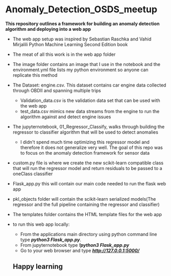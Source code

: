 # Anomaly_Detection_OSDS_meetup
**This repository outlines a framework for building an anomaly detection algorithm and deploying into a web app**
* The web app setup was inspired by Sebastian Raschka and Vahid Mirjalili Python Machine Learning Second Edition book
* The meat of all this work is in the web app folder
* The image folder contains an image that I use in the notebook and the environment.yml file lists my python environment so anyone can replicate this method
* The Dataset: engine.csv. This dataset contains car engine data collected through OBDII and spanning multiple trips
  - Validation_data.csv is the validation data set that can be used with the web app
  - test_data.csv mimics new data streams from the engine to run the algorithm against and detect engine issues
* The jupyternotebook, 01_Regressor_Classify, walks through building the regressor to classifier algorithm that will be used to detect anomalies
  - I didn't spend much time optimizing this regressor model and therefore it does not generalize very well. The goal of this repo was to focus on the anomaly detection framework for sensor data
* custom.py file is where we create the new scikit-learn compatible class that will run the regressor model and return residuals to be passed to a oneClass classifier
* Flask_app.py this will contain our main code needed to run the flask web app
* pkl_objects folder will contain the scikit-learn serialized models(The regressor and the full pipeline containing the regressor and classifier)
* The templates folder contains the HTML template files for the web app
* to run this web app locally:
  - From the applications main directory using python command line type ***python3 Flask_app.py***.
  - From jupyternotebook type ***!python3 Flask_app.py***
  - Go to your web browser and type ***http://127.0.0.1:5000/***
  
  ## Happy learning
